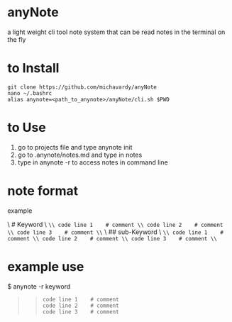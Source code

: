 # anyNote
a light weight cli tool note system that can be read notes in the terminal on the fly

# to Install
```
git clone https://github.com/michavardy/anyNote
nano ~/.bashrc
alias anynote=<path_to_anynote>/anyNote/cli.sh $PWD
```
# to Use
1. go to projects file and type anynote init
2. go to .anynote/notes.md and type in notes
3. type in anynote -r <keyword> to access notes in command line


# note format
example

\\ # Keyword
\\ ```
\\ code line 1    # comment
\\ code line 2    # comment
\\ code line 3    # comment
\\ ```
\\ ## sub-Keyword
\\ ```
\\ code line 1    # comment
\\ code line 2    # comment
\\ code line 3    # comment
\\ ```
# example use
$ anynote -r keyword
>> ```
>> code line 1    # comment
>> code line 2    # comment
>> code line 3    # comment
>> ```







